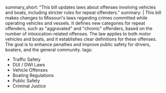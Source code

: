 summary_short: "This bill updates laws about offenses involving vehicles and boats, including stricter rules for repeat offenders."
summary: |
  This bill makes changes to Missouri's laws regarding crimes committed while operating vehicles and vessels. It defines new categories for repeat offenders, such as "aggravated" and "chronic" offenders, based on the number of intoxication-related offenses. The law applies to both motor vehicles and boats, and it establishes clear definitions for these offenses. The goal is to enhance penalties and improve public safety for drivers, boaters, and the general community.
tags:
  - Traffic Safety
  - DUI / DWI Laws
  - Vehicle Offenses
  - Boating Regulations
  - Public Safety
  - Criminal Justice
